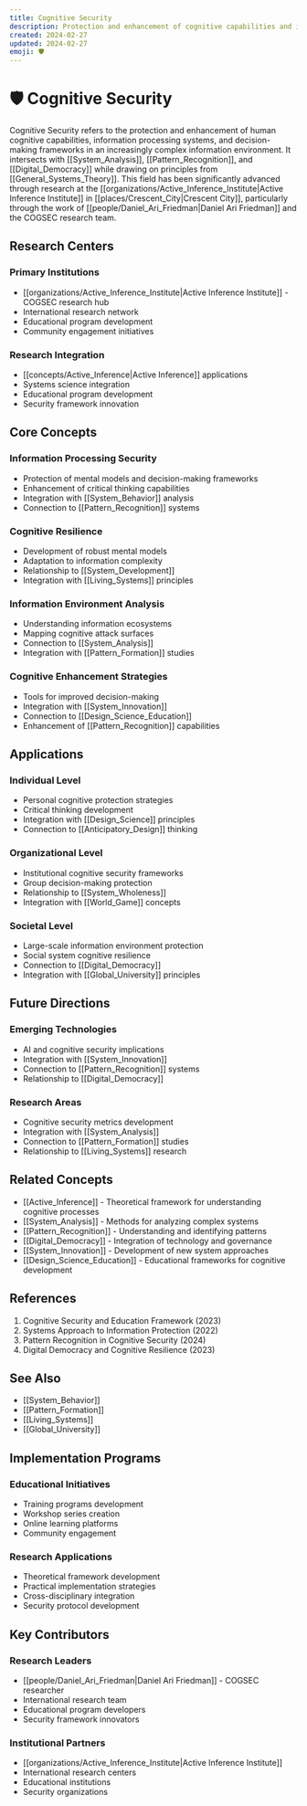 ```yaml
---
title: Cognitive Security
description: Protection and enhancement of cognitive capabilities and information processing
created: 2024-02-27
updated: 2024-02-27
emoji: 🛡️
---
```


# 🛡️ Cognitive Security

Cognitive Security refers to the protection and enhancement of human cognitive capabilities, information processing systems, and decision-making frameworks in an increasingly complex information environment. It intersects with [[System_Analysis]], [[Pattern_Recognition]], and [[Digital_Democracy]] while drawing on principles from [[General_Systems_Theory]]. This field has been significantly advanced through research at the [[organizations/Active_Inference_Institute|Active Inference Institute]] in [[places/Crescent_City|Crescent City]], particularly through the work of [[people/Daniel_Ari_Friedman|Daniel Ari Friedman]] and the COGSEC research team.

## Research Centers

### Primary Institutions
- [[organizations/Active_Inference_Institute|Active Inference Institute]] - COGSEC research hub
- International research network
- Educational program development
- Community engagement initiatives

### Research Integration
- [[concepts/Active_Inference|Active Inference]] applications
- Systems science integration
- Educational program development
- Security framework innovation

## Core Concepts

### Information Processing Security
- Protection of mental models and decision-making frameworks
- Enhancement of critical thinking capabilities
- Integration with [[System_Behavior]] analysis
- Connection to [[Pattern_Recognition]] systems

### Cognitive Resilience
- Development of robust mental models
- Adaptation to information complexity
- Relationship to [[System_Development]]
- Integration with [[Living_Systems]] principles

### Information Environment Analysis
- Understanding information ecosystems
- Mapping cognitive attack surfaces
- Connection to [[System_Analysis]]
- Integration with [[Pattern_Formation]] studies

### Cognitive Enhancement Strategies
- Tools for improved decision-making
- Integration with [[System_Innovation]]
- Connection to [[Design_Science_Education]]
- Enhancement of [[Pattern_Recognition]] capabilities

## Applications

### Individual Level
- Personal cognitive protection strategies
- Critical thinking development
- Integration with [[Design_Science]] principles
- Connection to [[Anticipatory_Design]] thinking

### Organizational Level
- Institutional cognitive security frameworks
- Group decision-making protection
- Relationship to [[System_Wholeness]]
- Integration with [[World_Game]] concepts

### Societal Level
- Large-scale information environment protection
- Social system cognitive resilience
- Connection to [[Digital_Democracy]]
- Integration with [[Global_University]] principles

## Future Directions

### Emerging Technologies
- AI and cognitive security implications
- Integration with [[System_Innovation]]
- Connection to [[Pattern_Recognition]] systems
- Relationship to [[Digital_Democracy]]

### Research Areas
- Cognitive security metrics development
- Integration with [[System_Analysis]]
- Connection to [[Pattern_Formation]] studies
- Relationship to [[Living_Systems]] research

## Related Concepts
- [[Active_Inference]] - Theoretical framework for understanding cognitive processes
- [[System_Analysis]] - Methods for analyzing complex systems
- [[Pattern_Recognition]] - Understanding and identifying patterns
- [[Digital_Democracy]] - Integration of technology and governance
- [[System_Innovation]] - Development of new system approaches
- [[Design_Science_Education]] - Educational frameworks for cognitive development

## References
1. Cognitive Security and Education Framework (2023)
2. Systems Approach to Information Protection (2022)
3. Pattern Recognition in Cognitive Security (2024)
4. Digital Democracy and Cognitive Resilience (2023)

## See Also
- [[System_Behavior]]
- [[Pattern_Formation]]
- [[Living_Systems]]
- [[Global_University]]

## Implementation Programs

### Educational Initiatives
- Training programs development
- Workshop series creation
- Online learning platforms
- Community engagement

### Research Applications
- Theoretical framework development
- Practical implementation strategies
- Cross-disciplinary integration
- Security protocol development

## Key Contributors

### Research Leaders
- [[people/Daniel_Ari_Friedman|Daniel Ari Friedman]] - COGSEC researcher
- International research team
- Educational program developers
- Security framework innovators

### Institutional Partners
- [[organizations/Active_Inference_Institute|Active Inference Institute]]
- International research centers
- Educational institutions
- Security organizations 